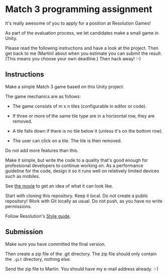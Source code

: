 # Match 3 programming assignment

It's really awesome of you to apply for a position at Resolution Games!

As part of the evaluation process, we let candidates make a small game in Unity.

Please read the following instructions and have a look at the project.
Then get back to me (Martin) about when you estimate you can submit the result.
(This means you choose your own deadline.)
Then hack away! :-)

## Instructions

Make a simple Match 3 game based on this Unity project.

The game mechanics are as follows:

  * The game consists of m x n tiles (configurable in editor or code).

  * If three or more of the same tile type are in a horizontal row, they are removed.

  * A tile falls down if there is no tile below it (unless it's on the bottom row).

  * The user can click on a tile. The tile is then removed.

Do not add more features than this.

Make it simple, but write the code to a quality that's good enough for professional developers to continue working on.
As a performance guideline for the code, design it so it runs well on relatively limited devices such as mobiles.

See [the movie](https://drive.google.com/file/d/0Bwkg9csM9h-BWVhsOWxWM0JMUFU/view?usp=sharing)
to get an idea of what it can look like.

Start with cloning this repository. Keep it local. Do not create a public repository!
Work with Git locally as usual. Do not push, as you have no write permissions.

Follow Resolution's [Style guide](StyleGuide.pdf).

## Submission

Make sure you have committed the final version.

Then create a zip file of the .git directory.
The zip file should only contain the `.git` directory, nothing else.

Send the zip file to Martin. You should have my e-mail address already. :-)
